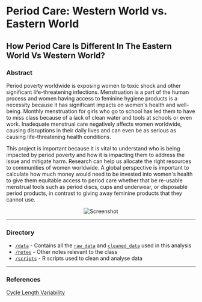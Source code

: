 # Period Care: Western World vs. Eastern World

## How Period Care Is Different In The Eastern World Vs Western World?

### Abstract
Period poverty worldwide is exposing women to toxic shock and other significant life-threatening infections. Menstruation is a part of the human process and women having access to feminine hygiene products is a necessity because it has significant impacts on women's health and well-being. Monthly menstruation for girls who go to school has led them to have to miss class because of a lack of clean water and tools at schools or even work. Inadequate menstrual care negatively affects women worldwide, causing disruptions in their daily lives and can even be as serious as causing life-threatening health conditions.

This project is important because it is vital to understand who is being impacted by period poverty and how it is impacting them to address the issue and mitigate harm. Research can help us allocate the right resources to communities of women worldwide. A global perspective is important to calculate how much money would need to be invested into women's health to give them equitable access to period care whether that be re-usable menstrual tools such as period discs, cups and underwear, or disposable period products, in contrast to giving away feminine products that they cannot use.

<p align="center">
  <img src="assets/images/screenshot.png" alt="Screenshot">
</p>

-------

### Directory
- [`/data`](data) - Contains all the [`raw_data`](data/raw_data) and [`cleaned_data`](data/cleaned_data) used in this analysis
- [`/notes`](notes) - Other notes relevant to the class
- [`/scripts`](scripts) - R scripts used to clean and analyse data
-------

### References
[Cycle Length Variability](https://awhs-updates.hsph.harvard.edu/cycle-length-variability/part-2/)

